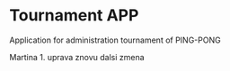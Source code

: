 # Tournament APP

Application for administration tournament of PING-PONG

Martina 1. uprava znovu
dalsi zmena